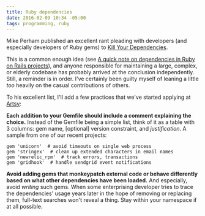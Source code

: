 ```yaml
---
title: Ruby dependencies
date: 2016-02-09 10:34 -05:00
tags: programming, ruby
---
```


Mike Perham published an excellent rant pleading with developers (and especially developers of Ruby gems) to [Kill Your Dependencies](http://www.mikeperham.com/2016/02/09/kill-your-dependencies/).

This is a common enough idea (see [A quick note on dependencies in Ruby on Rails projects](http://www.fngtps.com/2013/a-quick-note-on-minimal-dependencies-in-ruby-on-rails/)), and anyone responsible for maintaining a large, complex, or elderly codebase has probably arrived at the conclusion independently. Still, a reminder is in order. I've certainly been guilty myself of leaning a little _too_ heavily on the casual contributions of others.

To his excellent list, I'll add a few practices that we've started applying at [Artsy](https://www.artsy.net):

**Each addition to your Gemfile should include a comment explaining the choice.** Instead of the Gemfile being a simple list, think of it as a table with 3 columns: gem name, [optional] version constraint, and _justification_. A sample from one of our recent projects:

    gem 'unicorn'  # avoid timeouts on single web process
    gem 'stringex'  # clean up extended characters in email names
    gem 'newrelic_rpm'  # track errors, transactions
    gem 'gridhook'  # handle sendgrid event notifications

**Avoid adding gems that monkeypatch external code or behave differently based on what other dependencies have been loaded.** And especially, avoid _writing_ such gems. When some enterprising developer tries to trace the dependencies' usage years later in the hope of removing or replacing them, full-text searches won't reveal a thing. Stay within your namespace if at all possible.
